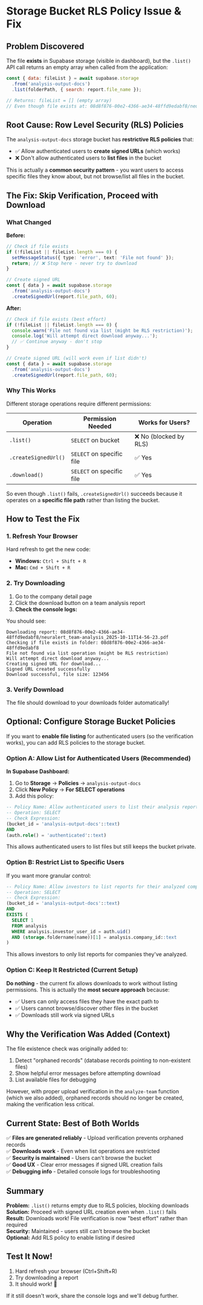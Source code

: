 # Storage Bucket RLS Policy Issue & Fix

## Problem Discovered

The file **exists** in Supabase storage (visible in dashboard), but the `.list()` API call returns an empty array when called from the application:

```javascript
const { data: fileList } = await supabase.storage
  .from('analysis-output-docs')
  .list(folderPath, { search: report.file_name });

// Returns: fileList = [] (empty array)
// Even though file exists at: 08d8f876-00e2-4366-ae34-48ffd9edabf8/neuralert_team-analysis_2025-10-11T14-56-23.pdf
```

## Root Cause: Row Level Security (RLS) Policies

The `analysis-output-docs` storage bucket has **restrictive RLS policies** that:
- ✅ Allow authenticated users to **create signed URLs** (which works)
- ❌ Don't allow authenticated users to **list files** in the bucket

This is actually a **common security pattern** - you want users to access specific files they know about, but not browse/list all files in the bucket.

## The Fix: Skip Verification, Proceed with Download

### What Changed

**Before:**
```typescript
// Check if file exists
if (!fileList || fileList.length === 0) {
  setMessageStatus({ type: 'error', text: 'File not found' });
  return; // ❌ Stop here - never try to download
}

// Create signed URL
const { data } = await supabase.storage
  .from('analysis-output-docs')
  .createSignedUrl(report.file_path, 60);
```

**After:**
```typescript
// Check if file exists (best effort)
if (!fileList || fileList.length === 0) {
  console.warn('File not found via list (might be RLS restriction)');
  console.log('Will attempt direct download anyway...');
  // ✅ Continue anyway - don't stop
}

// Create signed URL (will work even if list didn't)
const { data } = await supabase.storage
  .from('analysis-output-docs')
  .createSignedUrl(report.file_path, 60);
```

### Why This Works

Different storage operations require different permissions:

| Operation | Permission Needed | Works for Users? |
|-----------|------------------|------------------|
| `.list()` | `SELECT` on bucket | ❌ No (blocked by RLS) |
| `.createSignedUrl()` | `SELECT` on specific file | ✅ Yes |
| `.download()` | `SELECT` on specific file | ✅ Yes |

So even though `.list()` fails, `.createSignedUrl()` succeeds because it operates on a **specific file path** rather than listing the bucket.

## How to Test the Fix

### 1. Refresh Your Browser
Hard refresh to get the new code:
- **Windows:** `Ctrl + Shift + R`
- **Mac:** `Cmd + Shift + R`

### 2. Try Downloading
1. Go to the company detail page
2. Click the download button on a team analysis report
3. **Check the console logs:**

You should see:
```
Downloading report: 08d8f876-00e2-4366-ae34-48ffd9edabf8/neuralert_team-analysis_2025-10-11T14-56-23.pdf
Checking if file exists in folder: 08d8f876-00e2-4366-ae34-48ffd9edabf8
File not found via list operation (might be RLS restriction)
Will attempt direct download anyway...
Creating signed URL for download...
Signed URL created successfully
Download successful, file size: 123456
```

### 3. Verify Download
The file should download to your downloads folder automatically!

## Optional: Configure Storage Bucket Policies

If you want to **enable file listing** for authenticated users (so the verification works), you can add RLS policies to the storage bucket.

### Option A: Allow List for Authenticated Users (Recommended)

**In Supabase Dashboard:**
1. Go to **Storage** → **Policies** → `analysis-output-docs`
2. Click **New Policy** → **For SELECT operations**
3. Add this policy:

```sql
-- Policy Name: Allow authenticated users to list their analysis reports
-- Operation: SELECT
-- Check Expression:
(bucket_id = 'analysis-output-docs'::text) 
AND 
(auth.role() = 'authenticated'::text)
```

This allows authenticated users to list files but still keeps the bucket private.

### Option B: Restrict List to Specific Users

If you want more granular control:

```sql
-- Policy Name: Allow investors to list reports for their analyzed companies
-- Operation: SELECT
-- Check Expression:
(bucket_id = 'analysis-output-docs'::text) 
AND 
EXISTS (
  SELECT 1 
  FROM analysis 
  WHERE analysis.investor_user_id = auth.uid()
  AND (storage.foldername(name))[1] = analysis.company_id::text
)
```

This allows investors to only list reports for companies they've analyzed.

### Option C: Keep It Restricted (Current Setup)

**Do nothing** - the current fix allows downloads to work without listing permissions. This is actually the **most secure approach** because:
- ✅ Users can only access files they have the exact path to
- ✅ Users cannot browse/discover other files in the bucket
- ✅ Downloads still work via signed URLs

## Why the Verification Was Added (Context)

The file existence check was originally added to:
1. Detect "orphaned records" (database records pointing to non-existent files)
2. Show helpful error messages before attempting download
3. List available files for debugging

However, with proper upload verification in the `analyze-team` function (which we also added), orphaned records should no longer be created, making the verification less critical.

## Current State: Best of Both Worlds

✅ **Files are generated reliably** - Upload verification prevents orphaned records  
✅ **Downloads work** - Even when list operations are restricted  
✅ **Security is maintained** - Users can't browse the bucket  
✅ **Good UX** - Clear error messages if signed URL creation fails  
✅ **Debugging info** - Detailed console logs for troubleshooting  

## Summary

**Problem:** `.list()` returns empty due to RLS policies, blocking downloads  
**Solution:** Proceed with signed URL creation even when `.list()` fails  
**Result:** Downloads work! File verification is now "best effort" rather than required  
**Security:** Maintained - users still can't browse the bucket  
**Optional:** Add RLS policy to enable listing if desired  

## Test It Now!

1. Hard refresh your browser (Ctrl+Shift+R)
2. Try downloading a report
3. It should work! 🎉

If it still doesn't work, share the console logs and we'll debug further.


